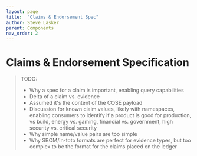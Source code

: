 ```yaml
---
layout: page
title:  "Claims & Endorsement Spec"
author: Steve Lasker
parent: Components
nav_order: 2
---
```


# Claims & Endorsement Specification

> TODO: 
> - Why a spec for a claim is important, enabling query capabilities
> - Delta of a claim vs. evidence
> - Assumed it's the content of the COSE payload
> - Discussion for known claim values, likely with namespaces, enabling consumers to identify if a product is good for production, vs build, energy vs. gaming, financial vs. government, high security vs. critical security
> - Why simple name/value pairs are too simple
> - Why SBOM/in-toto formats are perfect for evidence types, but too complex to be the format for the claims placed on the ledger